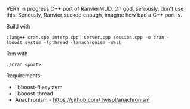 VERY in progress C++ port of RanvierMUD. Oh god, seriously, don't use this. Seriously, Ranvier sucked enough, imagine how bad a C++ port is.

Build with

    clang++ cran.cpp interp.cpp  server.cpp session.cpp -o cran -lboost_system -lpthread -lanachronism -Wall

Run with

    ./cran <port>

Requirements:

 * libboost-filesystem
 * libboost-thread
 * Anachronism - https://github.com/Twisol/anachronism
